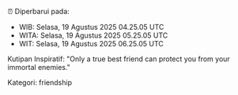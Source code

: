 ⏰ Diperbarui pada:
- WIB: Selasa, 19 Agustus 2025 04.25.05 UTC
- WITA: Selasa, 19 Agustus 2025 05.25.05 UTC
- WIT: Selasa, 19 Agustus 2025 06.25.05 UTC

Kutipan Inspiratif:
"Only a true best friend can protect you from your immortal enemies."


Kategori: friendship

